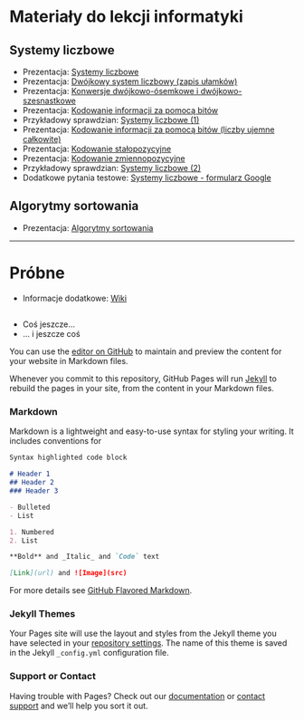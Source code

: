 # Materiały do lekcji informatyki
## Systemy liczbowe
- Prezentacja: [Systemy liczbowe](https://drive.google.com/open?id=1U-3IWsTRZxTTlMOsjQwx0-V7YMI2AMMX)
- Prezentacja: [Dwójkowy system liczbowy (zapis ułamków)](https://drive.google.com/open?id=1CzOq86gWcx2uxo-lZXP8Six42rnOn0fm)
- Prezentacja: [Konwersje dwójkowo-ósemkowe i dwójkowo-szesnastkowe](https://drive.google.com/open?id=1ASsq7vyv6MYZcomoTGOdAUYXy4H5mZxN)
- Prezentacja: [Kodowanie informacji za pomocą bitów](https://drive.google.com/open?id=1ZQMOYoVGtZs3pCF6zK_KGT9V8ByZVUFP)
- Przykładowy sprawdzian: [Systemy liczbowe (1)](https://drive.google.com/open?id=1JeiptaZcCld2DrkeTVtpRBDJpH0idJW-)
- Prezentacja: [Kodowanie informacji za pomocą bitów (liczby ujemne całkowite)](https://drive.google.com/open?id=1FwC9IDziKZdwrlf9_z_FR-ZL2YvLgCwe)
- Prezentacja: [Kodowanie stałopozycyjne](https://drive.google.com/open?id=1sKcnfDFN_dSJ82rCP_xZ_ymd-u-8gCmn)
- Prezentacja: [Kodowanie zmiennopozycyjne](https://drive.google.com/open?id=1DV5JZO9WUtFFyb6jLnM4se4S5PXzP8Xj)
- Przykładowy sprawdzian: [Systemy liczbowe (2)](https://drive.google.com/open?id=1Ez3OUxenp32afi1aZFfEt_tPEkSGKHYa)
- Dodatkowe pytania testowe: [Systemy liczbowe - formularz Google](https://docs.google.com/forms/d/e/1FAIpQLScC0M9gGaUzCvBqKlHsAJUxxCC4iVkgG-DNP6LuOJIVXdZ-eQ/viewform)

## Algorytmy sortowania
- Prezentacja: [Algorytmy sortowania](https://drive.google.com/open?id=1EDHHlcbgPt7zgNmXWqIfwGSTrusp4UC9)

---
# Próbne

- Informacje dodatkowe: [Wiki](https://github.com/marcinstapor/marcinstapor.github.io.wiki.git)

## 

- Coś jeszcze...
- ... i jeszcze coś

You can use the [editor on GitHub](https://github.com/marcinstapor/marcinstapor.github.io/edit/master/index.md) to maintain and preview the content for your website in Markdown files.

Whenever you commit to this repository, GitHub Pages will run [Jekyll](https://jekyllrb.com/) to rebuild the pages in your site, from the content in your Markdown files.

### Markdown

Markdown is a lightweight and easy-to-use syntax for styling your writing. It includes conventions for

```markdown
Syntax highlighted code block

# Header 1
## Header 2
### Header 3

- Bulleted
- List

1. Numbered
2. List

**Bold** and _Italic_ and `Code` text

[Link](url) and ![Image](src)
```

For more details see [GitHub Flavored Markdown](https://guides.github.com/features/mastering-markdown/).

### Jekyll Themes

Your Pages site will use the layout and styles from the Jekyll theme you have selected in your [repository settings](https://github.com/marcinstapor/marcinstapor.github.io/settings). The name of this theme is saved in the Jekyll `_config.yml` configuration file.

### Support or Contact

Having trouble with Pages? Check out our [documentation](https://help.github.com/categories/github-pages-basics/) or [contact support](https://github.com/contact) and we’ll help you sort it out.
